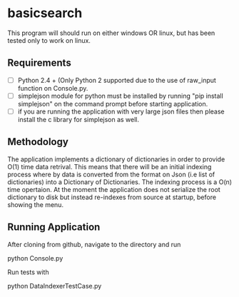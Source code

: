 # basicsearch

This program will should run on either windows OR linux, but has been tested only to work on linux. 


## Requirements

 - [ ] Python 2.4 + (Only Python 2 supported due to the use of raw_input function on Console.py.
 - [ ] simplejson module for python must be installed by running "pip install simplejson" on the command prompt before starting application.
 - [ ] if you are running the application with very large json files then please install the c library for simplejson as well.

## Methodology

The application implements a dictionary of dictionaries in order to provide O(1) time data retrival. This means that there will be an initial indexing process where by data is converted from the format on Json (i.e list of dictionaries) into a Dictionary of Dictionaries. The indexing process is a O(n) time opertaion. At the moment the application does not serialize the root dictionary to disk but instead re-indexes from source at startup, before showing the menu. 

## Running Application

After cloning from github, navigate to the directory and run

python Console.py

Run tests with

python DataIndexerTestCase.py
